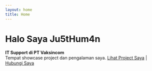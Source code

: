 ```yaml
---
layout: home
title: Home
---
```

# Halo Saya Ju5tHum4n
**IT Support di PT Vaksincom**  
Tempat showcase project dan pengalaman saya.
[Lihat Project Saya](#projects) | [Hubungi Saya](#contact)
